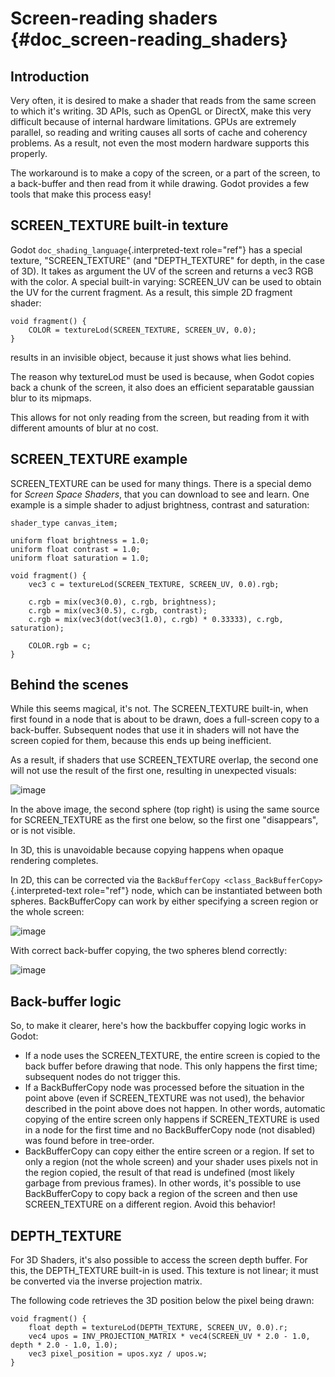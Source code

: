 Screen-reading shaders {#doc_screen-reading_shaders}
======================

Introduction
------------

Very often, it is desired to make a shader that reads from the same
screen to which it\'s writing. 3D APIs, such as OpenGL or DirectX, make
this very difficult because of internal hardware limitations. GPUs are
extremely parallel, so reading and writing causes all sorts of cache and
coherency problems. As a result, not even the most modern hardware
supports this properly.

The workaround is to make a copy of the screen, or a part of the screen,
to a back-buffer and then read from it while drawing. Godot provides a
few tools that make this process easy!

SCREEN\_TEXTURE built-in texture
--------------------------------

Godot `doc_shading_language`{.interpreted-text role="ref"} has a special
texture, \"SCREEN\_TEXTURE\" (and \"DEPTH\_TEXTURE\" for depth, in the
case of 3D). It takes as argument the UV of the screen and returns a
vec3 RGB with the color. A special built-in varying: SCREEN\_UV can be
used to obtain the UV for the current fragment. As a result, this simple
2D fragment shader:

``` {.sourceCode .glsl}
void fragment() {
    COLOR = textureLod(SCREEN_TEXTURE, SCREEN_UV, 0.0);
}
```

results in an invisible object, because it just shows what lies behind.

The reason why textureLod must be used is because, when Godot copies
back a chunk of the screen, it also does an efficient separatable
gaussian blur to its mipmaps.

This allows for not only reading from the screen, but reading from it
with different amounts of blur at no cost.

SCREEN\_TEXTURE example
-----------------------

SCREEN\_TEXTURE can be used for many things. There is a special demo for
*Screen Space Shaders*, that you can download to see and learn. One
example is a simple shader to adjust brightness, contrast and
saturation:

``` {.sourceCode .glsl}
shader_type canvas_item;

uniform float brightness = 1.0;
uniform float contrast = 1.0;
uniform float saturation = 1.0;

void fragment() {
    vec3 c = textureLod(SCREEN_TEXTURE, SCREEN_UV, 0.0).rgb;

    c.rgb = mix(vec3(0.0), c.rgb, brightness);
    c.rgb = mix(vec3(0.5), c.rgb, contrast);
    c.rgb = mix(vec3(dot(vec3(1.0), c.rgb) * 0.33333), c.rgb, saturation);

    COLOR.rgb = c;
}
```

Behind the scenes
-----------------

While this seems magical, it\'s not. The SCREEN\_TEXTURE built-in, when
first found in a node that is about to be drawn, does a full-screen copy
to a back-buffer. Subsequent nodes that use it in shaders will not have
the screen copied for them, because this ends up being inefficient.

As a result, if shaders that use SCREEN\_TEXTURE overlap, the second one
will not use the result of the first one, resulting in unexpected
visuals:

![image](img/texscreen_demo1.png)

In the above image, the second sphere (top right) is using the same
source for SCREEN\_TEXTURE as the first one below, so the first one
\"disappears\", or is not visible.

In 3D, this is unavoidable because copying happens when opaque rendering
completes.

In 2D, this can be corrected via the
`BackBufferCopy <class_BackBufferCopy>`{.interpreted-text role="ref"}
node, which can be instantiated between both spheres. BackBufferCopy can
work by either specifying a screen region or the whole screen:

![image](img/texscreen_bbc.png)

With correct back-buffer copying, the two spheres blend correctly:

![image](img/texscreen_demo2.png)

Back-buffer logic
-----------------

So, to make it clearer, here\'s how the backbuffer copying logic works
in Godot:

-   If a node uses the SCREEN\_TEXTURE, the entire screen is copied to
    the back buffer before drawing that node. This only happens the
    first time; subsequent nodes do not trigger this.
-   If a BackBufferCopy node was processed before the situation in the
    point above (even if SCREEN\_TEXTURE was not used), the behavior
    described in the point above does not happen. In other words,
    automatic copying of the entire screen only happens if
    SCREEN\_TEXTURE is used in a node for the first time and no
    BackBufferCopy node (not disabled) was found before in tree-order.
-   BackBufferCopy can copy either the entire screen or a region. If set
    to only a region (not the whole screen) and your shader uses pixels
    not in the region copied, the result of that read is undefined (most
    likely garbage from previous frames). In other words, it\'s possible
    to use BackBufferCopy to copy back a region of the screen and then
    use SCREEN\_TEXTURE on a different region. Avoid this behavior!

DEPTH\_TEXTURE
--------------

For 3D Shaders, it\'s also possible to access the screen depth buffer.
For this, the DEPTH\_TEXTURE built-in is used. This texture is not
linear; it must be converted via the inverse projection matrix.

The following code retrieves the 3D position below the pixel being
drawn:

``` {.sourceCode .glsl}
void fragment() {
    float depth = textureLod(DEPTH_TEXTURE, SCREEN_UV, 0.0).r;
    vec4 upos = INV_PROJECTION_MATRIX * vec4(SCREEN_UV * 2.0 - 1.0, depth * 2.0 - 1.0, 1.0);
    vec3 pixel_position = upos.xyz / upos.w;
}
```
